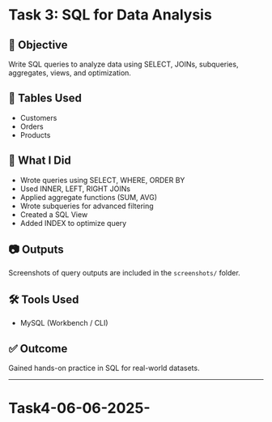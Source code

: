 # Task 3: SQL for Data Analysis

## 📌 Objective
Write SQL queries to analyze data using SELECT, JOINs, subqueries, aggregates, views, and optimization.

## 📂 Tables Used
- Customers
- Orders
- Products

## 🧠 What I Did
- Wrote queries using SELECT, WHERE, ORDER BY
- Used INNER, LEFT, RIGHT JOINs
- Applied aggregate functions (SUM, AVG)
- Wrote subqueries for advanced filtering
- Created a SQL View
- Added INDEX to optimize query

## 📷 Outputs
Screenshots of query outputs are included in the `screenshots/` folder.

## 🛠 Tools Used
- MySQL (Workbench / CLI)

## ✅ Outcome
Gained hands-on practice in SQL for real-world datasets.

---
# Task4-06-06-2025-
